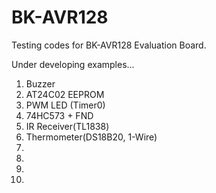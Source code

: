 # BK-AVR128

Testing codes for BK-AVR128 Evaluation Board.

Under developing examples...

1) Buzzer
2) AT24C02 EEPROM
3) PWM LED (Timer0)
4) 74HC573 + FND
5) IR Receiver(TL1838)
6) Thermometer(DS18B20, 1-Wire)
7)
8)
9)
10)
